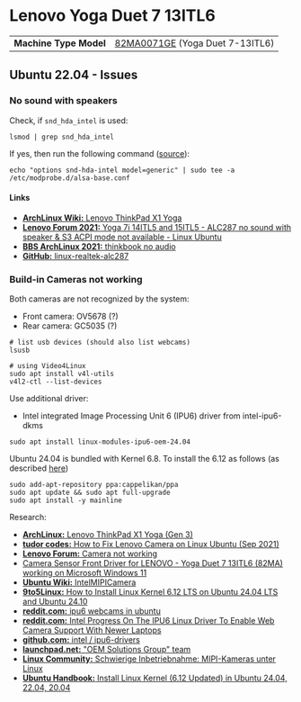 # Lenovo Yoga Duet 7 13ITL6

|    |     |
| -- | --- |
| **Machine Type Model** | [82MA0071GE](https://pcsupport.lenovo.com/ar/en/products/laptops-and-netbooks/yoga-series/yoga-duet-7-13itl6/82ma/82ma0071ge) (Yoga Duet 7-13ITL6) |

## Ubuntu 22.04 - Issues

### No sound with speakers

Check, if `snd_hda_intel` is used:

```shell
lsmod | grep snd_hda_intel
```

If yes, then run the following command ([source](https://askubuntu.com/a/1406739)):

```shell
echo "options snd-hda-intel model=generic" | sudo tee -a /etc/modprobe.d/alsa-base.conf
```

#### Links

* [**ArchLinux Wiki:** Lenovo ThinkPad X1 Yoga](https://wiki.archlinux.org/title/Lenovo_ThinkPad_X1_Yoga_(Gen_3)#Manual_method)
* [**Lenovo Forum 2021:** Yoga 7i 14ITL5 and 15ITL5 - ALC287 no sound with speaker & S3 ACPI mode not available - Linux Ubuntu](https://forums.lenovo.com/t5/Lenovo-Yoga-Series-Notebooks/Yoga-7i-14ITL5-and-15ITL5-ALC287-no-sound-with-speaker-S3-ACPI-mode-not-available-Linux-Ubuntu/m-p/5077334?page=1#5323234)
* [**BBS ArchLinux 2021:** thinkbook no audio](https://bbs.archlinux.org/viewtopic.php?id=266180)
* [**GitHub:** linux-realtek-alc287](https://github.com/thiagotei/linux-realtek-alc287)

### Build-in Cameras not working

Both cameras are not recognized by the system:

* Front camera: OV5678 (?)
* Rear camera: GC5035 (?)

```shell
# list usb devices (should also list webcams)
lsusb

# using Video4Linux 
sudo apt install v4l-utils
v4l2-ctl --list-devices
```

Use additional driver:

* Intel integrated Image Processing Unit 6 (IPU6) driver from intel-ipu6-dkms

```shell
sudo apt install linux-modules-ipu6-oem-24.04
```

Ubuntu 24.04 is bundled with Kernel 6.8. To install the 6.12 as follows (as described [here](https://9to5linux.com/how-to-install-linux-kernel-6-12-lts-on-ubuntu-24-04-lts-and-ubuntu-24-10))

```shell
sudo add-apt-repository ppa:cappelikan/ppa
sudo apt update && sudo apt full-upgrade
sudo apt install -y mainline
```

Research:

* [**ArchLinux:** Lenovo ThinkPad X1 Yoga (Gen 3)](https://wiki.archlinux.org/title/Lenovo_ThinkPad_X1_Yoga_(Gen_3))
* [**tudor codes:** How to Fix Lenovo Camera on Linux Ubuntu (Sep 2021)](https://www.tudorcodes.com/blog/how-to-fix-lenovo-camera-on-linux-ubuntu/)
* [**Lenovo Forum:** Camera not working](https://forums.lenovo.com/t5/Ubuntu/Camera-not-working/m-p/5172434?page=5)
* [Camera Sensor Front Driver for LENOVO - Yoga Duet 7 13ITL6 (82MA) working on Microsoft Windows 11](https://www.driveridentifier.com/scan/camera-sensor-front-driver/download/911780516/EBF2B82D950C4EC5B8B6E42D38782313/ACPI%5COVTI5678)
* [**Ubuntu Wiki:** IntelMIPICamera](https://wiki.ubuntu.com/IntelMIPICamera#Test_the_Intel_MIPI_camera)
* [**9to5Linux:** How to Install Linux Kernel 6.12 LTS on Ubuntu 24.04 LTS and Ubuntu 24.10](https://9to5linux.com/how-to-install-linux-kernel-6-12-lts-on-ubuntu-24-04-lts-and-ubuntu-24-10)
* [**reddit.com:** ipu6 webcams in ubuntu](https://www.reddit.com/r/DellXPS/comments/1cfu7ih/ipu6_webcams_in_ubuntu/)
* [**reddit.com:** Intel Progress On The IPU6 Linux Driver To Enable Web Camera Support With Newer Laptops](https://www.reddit.com/r/linux/comments/1360meg/intel_progress_on_the_ipu6_linux_driver_to_enable/)
* [**github.com:** intel / ipu6-drivers](https://github.com/intel/ipu6-drivers)
* [**launchpad.net:** "OEM Solutions Group" team](https://launchpad.net/~oem-solutions-group/+archive/ubuntu/intel-ipu6)
* [**Linux Community:** Schwierige Inbetriebnahme: MIPI-Kameras unter Linux](https://www.linux-community.de/ausgaben/linuxuser/2023/04/schwierige-inbetriebnahme-mipi-kameras-unter-linux/)
* [**Ubuntu Handbook:** Install Linux Kernel (6.12 Updated) in Ubuntu 24.04, 22.04, 20.04](https://ubuntuhandbook.org/index.php/2023/08/install-latest-kernel-new-repository/)
